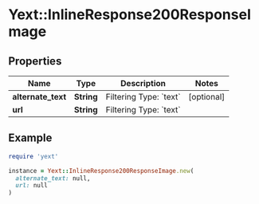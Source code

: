 # Yext::InlineResponse200ResponseImage

## Properties

| Name | Type | Description | Notes |
| ---- | ---- | ----------- | ----- |
| **alternate_text** | **String** | Filtering Type: &#x60;text&#x60; | [optional] |
| **url** | **String** | Filtering Type: &#x60;text&#x60; |  |

## Example

```ruby
require 'yext'

instance = Yext::InlineResponse200ResponseImage.new(
  alternate_text: null,
  url: null
)
```

